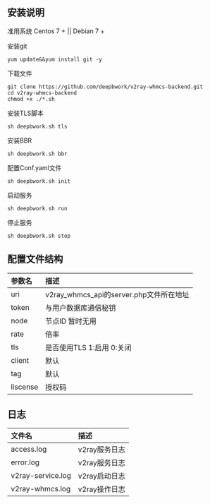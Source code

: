 ## 安装说明
准用系统 Centos 7 + || Debian 7 + 

安装git
```
yum update&&yum install git -y
```

下载文件
```
git clone https://github.com/deepbwork/v2ray-whmcs-backend.git  
cd v2ray-whmcs-backend  
chmod +x ./*.sh
```

安装TLS脚本
```
sh deepbwork.sh tls
```

安装BBR
```
sh deepbwork.sh bbr
```

配置Conf.yaml文件
```
sh deepbwork.sh init
```

启动服务
```
sh deepbwork.sh run
```

停止服务
```
sh deepbwork.sh stop
```


## 配置文件结构
|参数名|描述|
|:-|:-|
|uri|v2ray_whmcs_api的server.php文件所在地址|
|token|与用户数据库通信秘钥|
|node|节点ID 暂时无用|
|rate|倍率|
|tls|是否使用TLS 1:启用 0:关闭|
|client|默认|
|tag|默认|
|liscense|授权码|

## 日志
|文件名|描述|
|:-|:-|
|access.log|v2ray服务日志|
|error.log|v2ray服务日志|
|v2ray-service.log|v2ray启动日志|
|v2ray-whmcs.log|v2ray操作日志|
